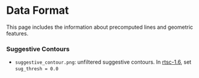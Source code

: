 # Data Format

This page includes the information about precomputed lines and geometric features.

### Suggestive Contours
- `suggestive_contour.png`: unfiltered suggestive contours. In [rtsc-1.6](https://gfx.cs.princeton.edu/proj/sugcon/), set `sug_thresh = 0.0`
